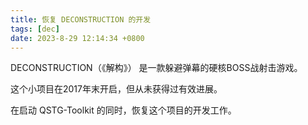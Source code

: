 ```yaml
---
title: 恢复 DECONSTRUCTION 的开发
tags: [dec]
date: 2023-8-29 12:14:34 +0800
---
```


DECONSTRUCTION（《解构》） 是一款躲避弹幕的硬核BOSS战射击游戏。

这个小项目在2017年末开启，但从未获得过有效进展。

在启动 QSTG-Toolkit 的同时，恢复这个项目的开发工作。
